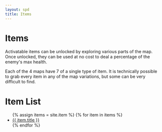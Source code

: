 ```yaml
---
layout: spd
title: Items
---
```


# Items

Activatable items can be unlocked by exploring various parts of the map. Once unlocked, they can be used at no cost to deal a percentage of the enemy's max health.

Each of the 4 maps have 7 of a single type of item. It is technically possible to grab every item in any of the map variations, but some can be very difficult to find.

# Item List

<ul>
  {% assign items = site.item %}
  {% for item in items %}
    <li><a href="{{ item.url }}">{{ item.title }}</a></li>
  {% endfor %}
<ul>
